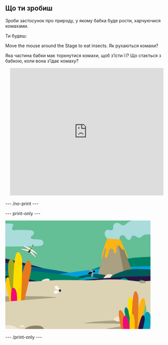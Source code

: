 ## Що ти зробиш

Зроби застосунок про природу, у якому бабка буде рости, харчуючися комахами.

Ти будеш:

<div style="display: flex; flex-wrap: wrap">
<div style="flex-basis: 175px; flex-grow: 1">  
Move the mouse around the Stage to eat insects. Як рухаються комахи?

Яка частина бабки має торкнутися комахи, щоб зʼїсти її? Що стається з бабкою, коли вона зʼїдає комаху?
</div>
<div class="scratch-preview" style="margin-left: 15px;">
  <iframe allowtransparency="true" width="485" height="402" src="https://scratch.mit.edu/projects/embed/521688740/?autostart=false" frameborder="0"></iframe>
</div>
</div>

--- /no-print ---

--- print-only ---

![Завершений проєкт](images/showcase_static.png)

--- /print-only ---

